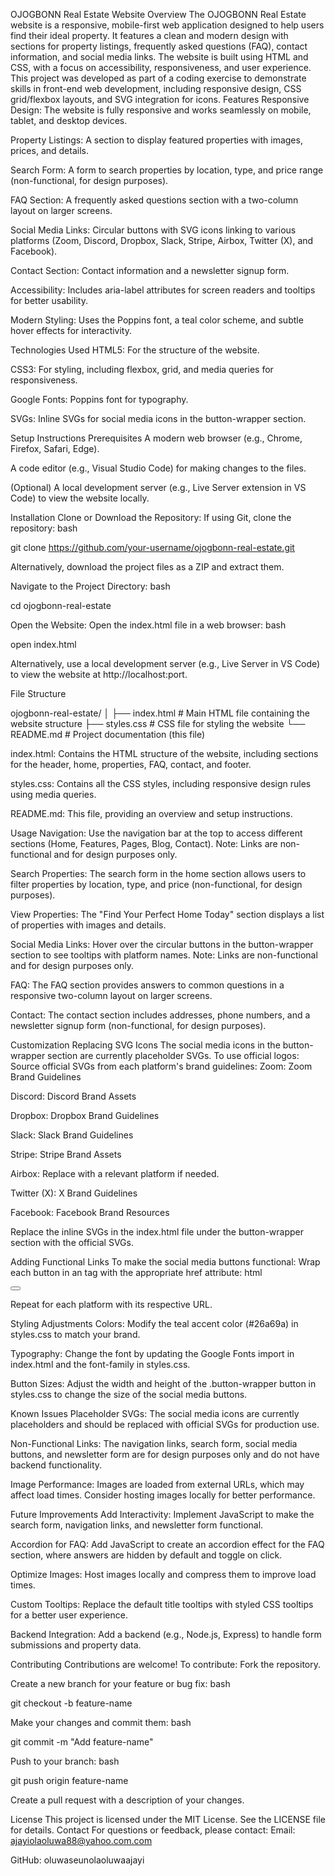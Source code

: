 OJOGBONN Real Estate Website
Overview
The OJOGBONN Real Estate website is a responsive, mobile-first web application designed to help users find their ideal property. It features a clean and modern design with sections for property listings, frequently asked questions (FAQ), contact information, and social media links. The website is built using HTML and CSS, with a focus on accessibility, responsiveness, and user experience.
This project was developed as part of a coding exercise to demonstrate skills in front-end web development, including responsive design, CSS grid/flexbox layouts, and SVG integration for icons.
Features
Responsive Design: The website is fully responsive and works seamlessly on mobile, tablet, and desktop devices.

Property Listings: A section to display featured properties with images, prices, and details.

Search Form: A form to search properties by location, type, and price range (non-functional, for design purposes).

FAQ Section: A frequently asked questions section with a two-column layout on larger screens.

Social Media Links: Circular buttons with SVG icons linking to various platforms (Zoom, Discord, Dropbox, Slack, Stripe, Airbox, Twitter (X), and Facebook).

Contact Section: Contact information and a newsletter signup form.

Accessibility: Includes aria-label attributes for screen readers and tooltips for better usability.

Modern Styling: Uses the Poppins font, a teal color scheme, and subtle hover effects for interactivity.

Technologies Used
HTML5: For the structure of the website.

CSS3: For styling, including flexbox, grid, and media queries for responsiveness.

Google Fonts: Poppins font for typography.

SVGs: Inline SVGs for social media icons in the button-wrapper section.

Setup Instructions
Prerequisites
A modern web browser (e.g., Chrome, Firefox, Safari, Edge).

A code editor (e.g., Visual Studio Code) for making changes to the files.

(Optional) A local development server (e.g., Live Server extension in VS Code) to view the website locally.

Installation
Clone or Download the Repository:
If using Git, clone the repository:
bash

git clone https://github.com/your-username/ojogbonn-real-estate.git

Alternatively, download the project files as a ZIP and extract them.

Navigate to the Project Directory:
bash

cd ojogbonn-real-estate

Open the Website:
Open the index.html file in a web browser:
bash

open index.html

Alternatively, use a local development server (e.g., Live Server in VS Code) to view the website at http://localhost:port.

File Structure

ojogbonn-real-estate/
│
├── index.html         # Main HTML file containing the website structure
├── styles.css         # CSS file for styling the website
└── README.md          # Project documentation (this file)

index.html: Contains the HTML structure of the website, including sections for the header, home, properties, FAQ, contact, and footer.

styles.css: Contains all the CSS styles, including responsive design rules using media queries.

README.md: This file, providing an overview and setup instructions.

Usage
Navigation: Use the navigation bar at the top to access different sections (Home, Features, Pages, Blog, Contact). Note: Links are non-functional and for design purposes only.

Search Properties: The search form in the home section allows users to filter properties by location, type, and price (non-functional, for design purposes).

View Properties: The "Find Your Perfect Home Today" section displays a list of properties with images and details.

Social Media Links: Hover over the circular buttons in the button-wrapper section to see tooltips with platform names. Note: Links are non-functional and for design purposes only.

FAQ: The FAQ section provides answers to common questions in a responsive two-column layout on larger screens.

Contact: The contact section includes addresses, phone numbers, and a newsletter signup form (non-functional, for design purposes).

Customization
Replacing SVG Icons
The social media icons in the button-wrapper section are currently placeholder SVGs. To use official logos:
Source official SVGs from each platform's brand guidelines:
Zoom: Zoom Brand Guidelines

Discord: Discord Brand Assets

Dropbox: Dropbox Brand Guidelines

Slack: Slack Brand Guidelines

Stripe: Stripe Brand Assets

Airbox: Replace with a relevant platform if needed.

Twitter (X): X Brand Guidelines

Facebook: Facebook Brand Resources

Replace the inline SVGs in the index.html file under the button-wrapper section with the official SVGs.

Adding Functional Links
To make the social media buttons functional:
Wrap each button in an <a> tag with the appropriate href attribute:
html

<a href="https://zoom.us" aria-label="Zoom" title="Zoom">
  <button>
    <!-- SVG here -->
  </button>
</a>

Repeat for each platform with its respective URL.

Styling Adjustments
Colors: Modify the teal accent color (#26a69a) in styles.css to match your brand.

Typography: Change the font by updating the Google Fonts import in index.html and the font-family in styles.css.

Button Sizes: Adjust the width and height of the .button-wrapper button in styles.css to change the size of the social media buttons.

Known Issues
Placeholder SVGs: The social media icons are currently placeholders and should be replaced with official SVGs for production use.

Non-Functional Links: The navigation links, search form, social media buttons, and newsletter form are for design purposes only and do not have backend functionality.

Image Performance: Images are loaded from external URLs, which may affect load times. Consider hosting images locally for better performance.

Future Improvements
Add Interactivity: Implement JavaScript to make the search form, navigation links, and newsletter form functional.

Accordion for FAQ: Add JavaScript to create an accordion effect for the FAQ section, where answers are hidden by default and toggle on click.

Optimize Images: Host images locally and compress them to improve load times.

Custom Tooltips: Replace the default title tooltips with styled CSS tooltips for a better user experience.

Backend Integration: Add a backend (e.g., Node.js, Express) to handle form submissions and property data.

Contributing
Contributions are welcome! To contribute:
Fork the repository.

Create a new branch for your feature or bug fix:
bash

git checkout -b feature-name

Make your changes and commit them:
bash

git commit -m "Add feature-name"

Push to your branch:
bash

git push origin feature-name

Create a pull request with a description of your changes.

License
This project is licensed under the MIT License. See the LICENSE file for details.
Contact
For questions or feedback, please contact:
Email: ajayiolaoluwa88@yahoo.com.com

GitHub: oluwaseunolaoluwaajayi

